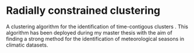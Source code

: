 # Radially constrained clustering

A clustering algorithm for the identification of time-contigous clusters . This algorithm has been deployed during my master thesis with the aim of finding a strong method for the identification of meteorological seasons in climatic datasets.
